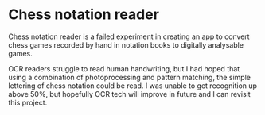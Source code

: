 # Chess notation reader
Chess notation reader is a failed experiment in creating an app to convert chess games recorded by hand in notation books to digitally analysable games. 

OCR readers struggle to read human handwriting, but I had hoped that using a combination of photoprocessing and pattern matching, the simple lettering of chess notation could be read. I was unable to get recognition up above 50%, but hopefully OCR tech will improve in future and I can revisit this project.

